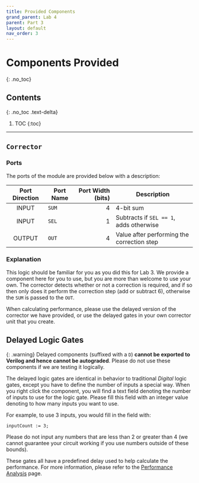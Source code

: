 ```yaml
---
title: Provided Components
grand_parent: Lab 4
parent: Part 3
layout: default
nav_order: 3
---
```


# Components Provided
{: .no_toc}

## Contents
{: .no_toc .text-delta}

1. TOC
{:toc}

---

## `Corrector`

### Ports 

The ports of the module are provided below with a description:

| Port Direction | Port Name       | Port Width (bits) | Description                                |
|:--------------:|-----------------|------------------:|--------------------------------------------|
|      INPUT     | `SUM`           |                 4 | 4-bit sum                                  |
|      INPUT     | `SEL`           |                 1 | Subtracts if `SEL == 1`, adds otherwise    |
|     OUTPUT     | `OUT`           |                 4 | Value after performing the correction step |

### Explanation

This logic should be familiar for you as you did this for Lab 3.
We provide a component here for you to use, but you are more than welcome to use your own.
The corrector detects whether or not a correction is required, and if so then only does it perform the correction step (add or subtract 6), otherwise the `SUM` is passed to the `OUT`.

When calculating performance, please use the delayed version of the corrector we have provided, or use the delayed gates in your own corrector unit that you create.


## Delayed Logic Gates

{: .warning}
Delayed components (suffixed with a `D`) **cannot be exported to Verilog and hence cannot be autograded**.
Please do not use these components if we are testing it logically.

The delayed logic gates are identical in behavior to traditional *Digital* logic gates, except you have to define the number of inputs a special way.
When you right click the component, you will find a text field denoting the number of inputs to use for the logic gate.
Please fill this field with an integer value denoting to how many inputs you want to use.

For example, to use 3 inputs, you would fill in the field with:

```
inputCount := 3;
```

Please do not input any numbers that are less than 2 or greater than 4 (we cannot guarantee your circuit working if you use numbers outside of these bounds).

These gates all have a predefined delay used to help calculate the performance.
For more information, please refer to the [Performance Analysis](https://cse140l.github.io/fa24-labs/docs/lab4/part3/delay) page.
